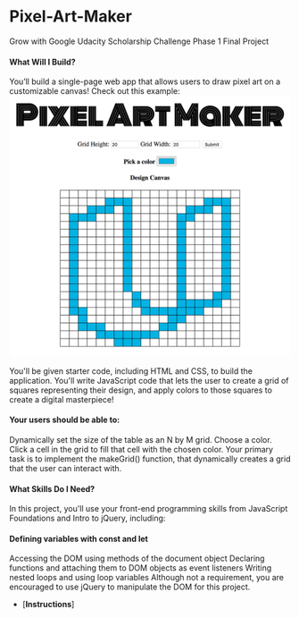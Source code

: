 # Pixel-Art-Maker
Grow with Google Udacity Scholarship Challenge Phase 1 Final Project

#### What Will I Build?
You’ll build a single-page web app that allows users to draw pixel art on a customizable canvas! Check out this example:
![](https://github.com/rabinrai44/Pixel-Art-Maker/blob/master/assets/img/screenshot.png)

You'll be given starter code, including HTML and CSS, to build the application. You'll write JavaScript code that lets the user to create a grid of squares representing their design, and apply colors to those squares to create a digital masterpiece!

#### Your users should be able to:

Dynamically set the size of the table as an N by M grid.
Choose a color.
Click a cell in the grid to fill that cell with the chosen color.
Your primary task is to implement the makeGrid() function, that dynamically creates a grid that the user can interact with.

#### What Skills Do I Need?
In this project, you'll use your front-end programming skills from JavaScript Foundations and Intro to jQuery, including:

#### Defining variables with const and let
Accessing the DOM using methods of the document object
Declaring functions and attaching them to DOM objects as event listeners
Writing nested loops and using loop variables
Although not a requirement, you are encouraged to use jQuery to manipulate the DOM for this project.

* [**Instructions**] 
